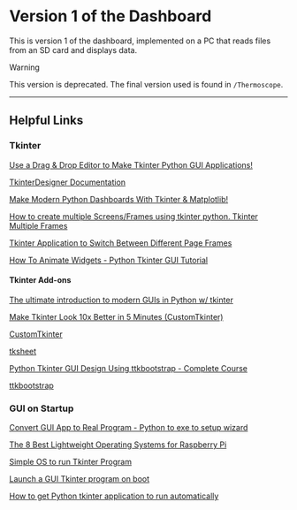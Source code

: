 # Version 1 of the Dashboard
This is version 1 of the dashboard, implemented on a PC that reads files from an SD card and displays data.

> [!WARNING]
> This version is deprecated. The final version used is found in `/Thermoscope`.

___
## Helpful Links

### Tkinter
[Use a Drag & Drop Editor to Make Tkinter Python GUI Applications!](https://www.youtube.com/watch?v=oLxFqpUbaAE)

[TkinterDesigner Documentation](https://github.com/ParthJadhav/Tkinter-Designer/blob/master/docs/instructions.md)

[Make Modern Python Dashboards With Tkinter & Matplotlib!](https://www.youtube.com/watch?v=0H19QzbBqC4)

[How to create multiple Screens/Frames using tkinter python. Tkinter Multiple Frames](https://www.youtube.com/watch?v=3yeRcxkth0I)

[Tkinter Application to Switch Between Different Page Frames](https://www.geeksforgeeks.org/tkinter-application-to-switch-between-different-page-frames/)

[How To Animate Widgets - Python Tkinter GUI Tutorial](https://www.youtube.com/watch?v=kvd6i1mXec8)

#### Tkinter Add-ons

[The ultimate introduction to modern GUIs in Python w/ tkinter](https://www.youtube.com/watch?v=mop6g-c5HEY)

[Make Tkinter Look 10x Better in 5 Minutes (CustomTkinter)](https://www.youtube.com/watch?v=Miydkti_QVE)

[CustomTkinter](https://github.com/TomSchimansky/CustomTkinter)

[tksheet](https://github.com/ragardner/tksheet)

[Python Tkinter GUI Design Using ttkbootstrap - Complete Course](https://www.youtube.com/watch?v=0tM-l_ZsxjU)

[ttkbootstrap](https://ttkbootstrap.readthedocs.io/en/latest/)

### GUI on Startup
[Convert GUI App to Real Program - Python to exe to setup wizard](https://www.youtube.com/watch?v=p3tSLatmGvU)

[The 8 Best Lightweight Operating Systems for Raspberry Pi](https://www.makeuseof.com/tag/lightweight-operating-systems-raspberry-pi/)

[Simple OS to run Tkinter Program](https://forums.raspberrypi.com/viewtopic.php?t=284516)

[Launch a GUI Tkinter program on boot](https://raspberrypi.stackexchange.com/questions/98944/launch-a-gui-tkinter-program-on-boot)

[How to get Python tkinter application to run automatically](https://stackoverflow.com/questions/76020133/how-to-get-python-tkinter-application-to-run-automatically-and-reliably-at-rpi)
